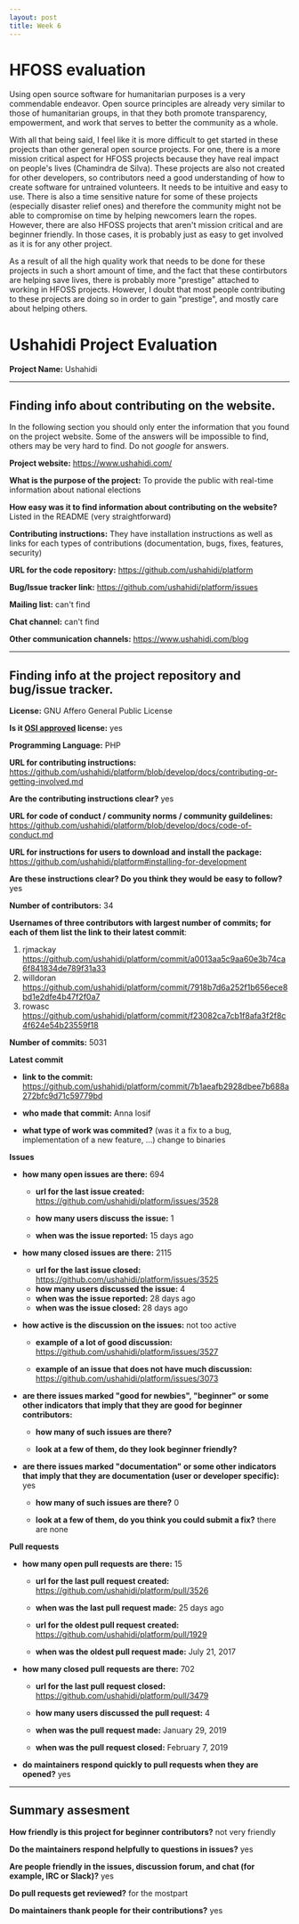 ```yaml
---
layout: post
title: Week 6
---
```


# HFOSS evaluation

Using open source software for humanitarian purposes is a very commendable endeavor. Open source principles are already very similar to those of humanitarian groups, in that they both promote transparency, empowerment, and work that serves to better the community as a whole. 

With all that being said, I feel like it is more difficult to get started in these projects than other general open source projects. For one, there is a more mission critical aspect for HFOSS projects because they have real impact on people's lives (Chamindra de Silva). These projects are also not created for other developers, so contributors need a good understanding of how to create software for untrained volunteers. It needs to be intuitive and easy to use. There is also a time sensitive nature for some of these projects (especially disaster relief ones) and therefore the community might not be able to compromise on time by helping newcomers learn the ropes. However, there are also HFOSS projects that aren't mission critical and are beginner friendly. In those cases, it is probably just as easy to get involved as it is for any other project.

As a result of all the high quality work that needs to be done for these projects in such a short amount of time, and the fact that these contirbutors are helping save lives, there is probably more "prestige" attached to working in HFOSS projects. However, I doubt that most people contributing to these projects are doing so in order to gain "prestige", and mostly care about helping others.




# Ushahidi Project Evaluation 

__Project Name:__  Ushahidi


---

## Finding info about contributing on the website.

In the following section you should only enter the information that you
found on the project website. Some of the answers will be impossible to find, others
may be very hard to find. Do not _google_ for answers.

__Project website:__ https://www.ushahidi.com/


__What is the purpose of the project:__ To provide the public with real-time information about national elections


__How easy was it to find information about contributing on the website?__ Listed in the README (very straightforward)


__Contributing instructions:__ They have installation instructions as well as links for each types of contributions (documentation, bugs, fixes, features, security)

__URL for the code repository:__ https://github.com/ushahidi/platform

__Bug/Issue tracker link:__ https://github.com/ushahidi/platform/issues

__Mailing list:__ can't find

__Chat channel:__ can't find

__Other communication channels:__ https://www.ushahidi.com/blog


---

## Finding info at the project repository and bug/issue tracker.

__License:__ GNU Affero General Public License

__Is it [OSI approved](https://opensource.org/licenses/alphabetical) license:__ yes

__Programming Language:__ PHP

__URL for contributing instructions:__ https://github.com/ushahidi/platform/blob/develop/docs/contributing-or-getting-involved.md

__Are the contributing instructions clear?__ yes


__URL for code of conduct / community norms / community guildelines:__ https://github.com/ushahidi/platform/blob/develop/docs/code-of-conduct.md

__URL for instructions for users to download and install the package:__ https://github.com/ushahidi/platform#installing-for-development


__Are these instructions clear? Do you think they would be easy to follow?__ yes


__Number of contributors:__ 34


__Usernames of three contributors with largest number of commits; for
each of them list the link to their latest commit__:

1. rjmackay  https://github.com/ushahidi/platform/commit/a0013aa5c9aa60e3b74ca6f841834de789f31a33 
2. willdoran https://github.com/ushahidi/platform/commit/7918b7d6a252f1b656ece8bd1e2dfe4b47f2f0a7
3. rowasc https://github.com/ushahidi/platform/commit/f23082ca7cb1f8afa3f2f8c4f624e54b23559f18


__Number of commits:__ 5031

__Latest commit__ 

- __link to the commit:__ https://github.com/ushahidi/platform/commit/7b1aeafb2928dbee7b688a272bfc9d71c59779bd

- __who made that commit:__ Anna Iosif

- __what type of work was commited?__ (was it a fix to a bug, implementation of a new feature, ...) change to binaries


__Issues__

- __how many open issues are there:__ 694

    - __url for the last issue created:__ https://github.com/ushahidi/platform/issues/3528

    - __how many users discuss the issue:__ 1
    
    - __when was the issue reported:__ 15 days ago
    

- __how many closed issues are there:__ 2115
    - __url for the last issue closed:__ https://github.com/ushahidi/platform/issues/3525
    - __how many users discussed the issue:__ 4
    - __when was the issue reported:__ 28 days ago
    - __when was the issue closed:__ 28 days ago

- __how active is the discussion on the issues:__ not too active

    - __example of a lot of good discussion:__ https://github.com/ushahidi/platform/issues/3527
    
    - __example of an issue that does not have much discussion:__ https://github.com/ushahidi/platform/issues/3073



- __are there issues marked "good for newbies", "beginner" or some other indicators that imply that they are good for beginner contributors:__

    - __how many of such issues are there?__
    
    - __look at a few of them, do they look beginner friendly?__ 



- __are there issues marked "documentation" or some other indicators that imply that they are documentation (user or developer specific):__ yes

    - __how many of such issues are there?__ 0
    
    - __look at a few of them, do you think you could submit a fix?__ there are none



__Pull requests__

- __how many open pull requests are there:__ 15

    - __url for the last pull request created:__ https://github.com/ushahidi/platform/pull/3526
    
    - __when was the last pull request made:__ 25 days ago

    - __url for the oldest pull request created:__ https://github.com/ushahidi/platform/pull/1929
    
    - __when was the oldest pull request made:__ July 21, 2017

- __how many closed pull requests are there:__ 702

    - __url for the last pull request closed:__ https://github.com/ushahidi/platform/pull/3479
    
    - __how many users discussed the pull request:__ 4
    
    - __when was the pull request made:__ January 29, 2019
    
    - __when was the pull request closed:__ February 7, 2019
    

- __do maintainers respond quickly to pull requests when they are opened?__ yes





---


## Summary assesment
__How friendly is this project for beginner contributors?__ not very friendly


__Do the maintainers respond helpfully to questions in issues?__ yes


__Are people friendly in the issues, discussion forum, and chat (for example, IRC or Slack)?__ yes



__Do pull requests get reviewed?__ for the mostpart



__Do maintainers thank people for their contributions?__ yes


